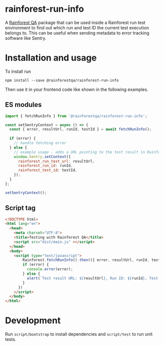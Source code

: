 # rainforest-run-info

A [Rainforest QA](https://www.rainforestqa.com/) package that can be used inside a Rainforest run test environment to find out which run and test ID the current test execution belongs to. This can be useful when sending metadata to error tracking software like Sentry. 

# Installation and usage

To install run

```shell
npm install --save @rainforestqa/rainforest-run-info
```

Then use it in your frontend code like shown in the following examples. 

## ES modules
```javascript
import { fetchRunInfo } from '@rainforestqa/rainforest-run-info';

const setSentryContext = async () => {
  const { error, resultUrl, runId, testId } = await fetchRunInfo();
  
  if (error) {
    // handle fetching error
  } else {
    // example usage - adds a URL pointing to the test result in Rainforest QA to Sentry context for easier debugging
    window.Sentry.setContext({
      rainforest_run_test_url: resultUrl,
      rainforest_run_id: runId,
      rainforest_test_id: testId,
    });
  }
};

setSentryContext();
```

## Script tag
```html
<!DOCTYPE html>
<html lang="en">
  <head>
    <meta charset="UTF-8">
    <title>Testing with Rainforest QA</title>
    <script src="dist/main.js" ></script>
  </head>
  <body>
    <script type="text/javascript">
        Rainforest.fetchRunInfo().then(({ error, resultUrl, runId, testId }) => {
        if (error) {
          console.error(error);
        } else {
          alert(`Test result URL: ${resultUrl}, Run ID: ${runId}, Test ID: ${testId}`);
        }
      })
    </script>
  </body>
</html>
```

# Development
Run `script/bootstrap` to install dependencies and `script/test` to run unit tests.

